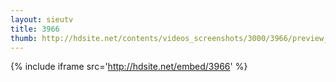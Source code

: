 ```yaml
---
layout: sieutv
title: 3966
thumb: http://hdsite.net/contents/videos_screenshots/3000/3966/preview_360p.mp4.jpg
---
```

{% include iframe src='http://hdsite.net/embed/3966' %}
 
